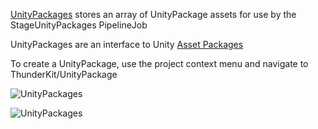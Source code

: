 [UnityPackages](assetlink://Packages/com.passivepicasso.thunderkit/Editor/Core/Paths/Components/AssetReference.cs) stores an array of UnityPackage assets for use by the StageUnityPackages PipelineJob

UnityPackages are an interface to Unity [Asset Packages](https://docs.unity3d.com/2018.4/Documentation/Manual/AssetPackages.html)

To create a UnityPackage, use the project context menu and navigate to ThunderKit/UnityPackage

![UnityPackages](Packages/com.passivepicasso.thunderkit/Documentation/graphics/ManifestDatums/UnityPackageDatum.png)

![UnityPackages](Packages/com.passivepicasso.thunderkit/Documentation/graphics/ManifestDatums/UnityPackage.png)